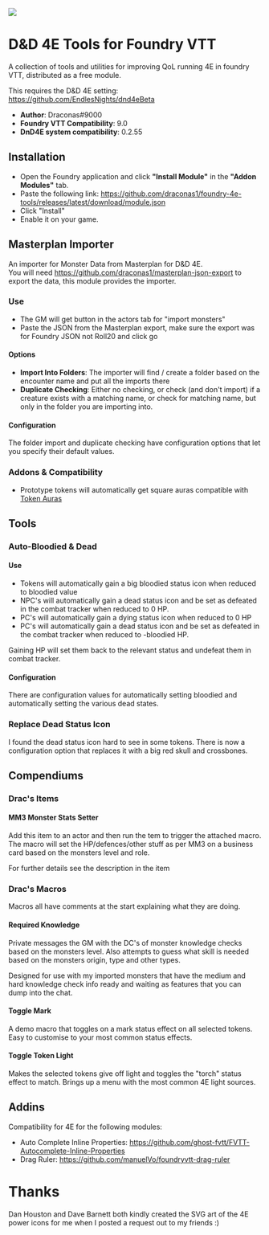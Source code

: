 ![](https://img.shields.io/badge/Foundry-v0.9-informational)
# D&D 4E Tools for Foundry VTT
A collection of tools and utilities for improving QoL running 4E in foundry VTT, distributed as a free module.

This requires the D&D 4E setting: https://github.com/EndlesNights/dnd4eBeta

* **Author**: Draconas#9000
* **Foundry VTT Compatibility**: 9.0
* **DnD4E system compatibility**: 0.2.55

## Installation
* Open the Foundry application and click **"Install Module"** in the **"Addon Modules"** tab.
* Paste the following link: https://github.com/draconas1/foundry-4e-tools/releases/latest/download/module.json
* Click "Install"
* Enable it on your game.

## Masterplan Importer
An importer for Monster Data from Masterplan for D&D 4E.  
You will need https://github.com/draconas1/masterplan-json-export to export the data, this module provides the importer.

### Use
* The GM will get button in the actors tab for "import monsters"
* Paste the JSON from the Masterplan export, make sure the export was for Foundry JSON not Roll20 and click go

#### Options
* **Import Into Folders**: The importer will find / create a folder based on the encounter name and put all the imports there
* **Duplicate Checking**: Either no checking, or check (and don't import) if a creature exists with a matching name, or check for matching name, but only in the folder you are importing into.

#### Configuration
The folder import and duplicate checking have configuration options that let you specify their default values.  

### Addons & Compatibility
* Prototype tokens will automatically get square auras compatible with [Token Auras](https://foundryvtt.com/packages/token-auras)

## Tools
### Auto-Bloodied & Dead 

#### Use
* Tokens will automatically gain a big bloodied status icon when reduced to bloodied value
* NPC's will automatically gain a dead status icon and be set as defeated in the combat tracker when reduced to 0 HP.
* PC's will automatically gain a dying status icon when reduced to 0 HP
* PC's will automatically gain a dead status icon and be set as defeated in the combat tracker when reduced to -bloodied HP.

Gaining HP will set them back to the relevant status and undefeat them in combat tracker.

#### Configuration
There are configuration values for automatically setting bloodied and automatically setting the various dead states.

### Replace Dead Status Icon
I found the dead status icon hard to see in some tokens.  There is now a configuration option that replaces it with a big red skull and crossbones.

## Compendiums
### Drac's Items
#### MM3 Monster Stats Setter
Add this item to an actor and then run the tem to trigger the attached macro.  The macro will set the HP/defences/other stuff as per MM3 on a business card based on the monsters level and role.

For further details see the description in the item

### Drac's Macros
Macros all have comments at the start explaining what they are doing.  

#### Required Knowledge
Private messages the GM with the DC's of monster knowledge checks based on the monsters level.  Also attempts to guess what skill is needed based on the monsters origin, type and other types.  

Designed for use with my imported monsters that have the medium and hard knowledge check info ready and waiting as features that you can dump into the chat.  

#### Toggle Mark
A demo macro that toggles on a mark status effect on all selected tokens.  Easy to customise to your most common status effects.  

#### Toggle Token Light
Makes the selected tokens give off light and toggles the "torch" status effect to match.  Brings up a menu with the most common 4E light sources.  

## Addins
Compatibility for 4E for the following modules:
* Auto Complete Inline Properties: https://github.com/ghost-fvtt/FVTT-Autocomplete-Inline-Properties 
* Drag Ruler: https://github.com/manuelVo/foundryvtt-drag-ruler

# Thanks
Dan Houston and Dave Barnett both kindly created the SVG art of the 4E power icons for me when I posted a request out to my friends :)